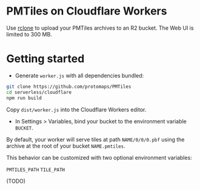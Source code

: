 # PMTiles on Cloudflare Workers

Use [rclone](https://rclone.org/downloads/) to upload your PMTiles archives to an R2 bucket. The Web UI is limited to 300 MB.

# Getting started

* Generate `worker.js` with all dependencies bundled:

```sh
git clone https://github.com/protomaps/PMTiles
cd serverless/cloudflare
npm run build
```

Copy `dist/worker.js` into the Cloudflare Workers editor. 

* In Settings > Variables, bind your bucket to the environment variable `BUCKET`.

By default, your worker will serve tiles at path `NAME/0/0/0.pbf` using the archive at the root of your bucket `NAME.pmtiles`.

This behavior can be customized with two optional environment variables:

`PMTILES_PATH`
`TILE_PATH`

(TODO)
